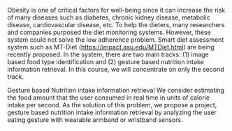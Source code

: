 Obesity is one of critical factors for well-being since it can increase the risk of many diseases such as diabetes, chronic kidney disease, metabolic disease, cardiovascular disease, etc. To help the dieters, many researchers and companies purposed the diet monitoring systems. However, these system could not solve the low adherence problem.  Smart diet assessment system such as MT-Diet (https://impact.asu.edu/MTDiet.html) are being recently proposed.  In the system, there are two main tracks: (1) image based food type identification and (2) gesture based nutrition intake information retrieval. In this course, we will concentrate on only the second track. 

Gesture based Nutrition intake information retrieval
We consider estimating the food amount that the user consumed in real time in units of calorie intake per second. As the solution of this problem, we propose a project, gesture based nutrition intake information retrieval by analyzing the user eating gesture with wearable armband or wristband sensors.
